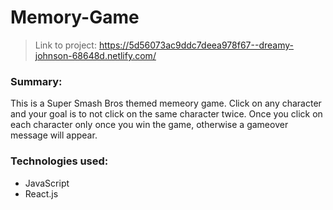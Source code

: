 # Memory-Game

> Link to project:
https://5d56073ac9ddc7deea978f67--dreamy-johnson-68648d.netlify.com/

### Summary:
This is a Super Smash Bros themed memeory game. Click on any character and your goal is to not click on the same character twice. Once you click on each character only once you win the game, otherwise a gameover message will appear.

### Technologies used:
* JavaScript
* React.js
